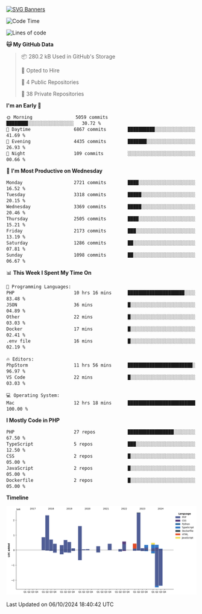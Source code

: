 [![SVG Banners](https://svg-banners.vercel.app/api?type=glitch&text1=Gere_Lajos%F0%9F%92%BB&width=800&height=400)](https://github.com/Akshay090/svg-banners)

<!--START_SECTION:waka-->
![Code Time](http://img.shields.io/badge/Code%20Time-1%2C888%20hrs-blue)

![Lines of code](https://img.shields.io/badge/From%20Hello%20World%20I%27ve%20Written-13.3%20million%20lines%20of%20code-blue)

**🐱 My GitHub Data** 

> 📦 280.2 kB Used in GitHub's Storage 
 > 
> 💼 Opted to Hire
 > 
> 📜 4 Public Repositories 
 > 
> 🔑 38 Private Repositories 
 > 
**I'm an Early 🐤** 

```text
🌞 Morning                5059 commits        ████████░░░░░░░░░░░░░░░░░   30.72 % 
🌆 Daytime                6867 commits        ██████████░░░░░░░░░░░░░░░   41.69 % 
🌃 Evening                4435 commits        ███████░░░░░░░░░░░░░░░░░░   26.93 % 
🌙 Night                  109 commits         ░░░░░░░░░░░░░░░░░░░░░░░░░   00.66 % 
```
📅 **I'm Most Productive on Wednesday** 

```text
Monday                   2721 commits        ████░░░░░░░░░░░░░░░░░░░░░   16.52 % 
Tuesday                  3318 commits        █████░░░░░░░░░░░░░░░░░░░░   20.15 % 
Wednesday                3369 commits        █████░░░░░░░░░░░░░░░░░░░░   20.46 % 
Thursday                 2505 commits        ████░░░░░░░░░░░░░░░░░░░░░   15.21 % 
Friday                   2173 commits        ███░░░░░░░░░░░░░░░░░░░░░░   13.19 % 
Saturday                 1286 commits        ██░░░░░░░░░░░░░░░░░░░░░░░   07.81 % 
Sunday                   1098 commits        ██░░░░░░░░░░░░░░░░░░░░░░░   06.67 % 
```


📊 **This Week I Spent My Time On** 

```text
💬 Programming Languages: 
PHP                      10 hrs 16 mins      █████████████████████░░░░   83.48 % 
JSON                     36 mins             █░░░░░░░░░░░░░░░░░░░░░░░░   04.89 % 
Other                    22 mins             █░░░░░░░░░░░░░░░░░░░░░░░░   03.03 % 
Docker                   17 mins             █░░░░░░░░░░░░░░░░░░░░░░░░   02.41 % 
.env file                16 mins             █░░░░░░░░░░░░░░░░░░░░░░░░   02.19 % 

🔥 Editors: 
PhpStorm                 11 hrs 56 mins      ████████████████████████░   96.97 % 
VS Code                  22 mins             █░░░░░░░░░░░░░░░░░░░░░░░░   03.03 % 

💻 Operating System: 
Mac                      12 hrs 18 mins      █████████████████████████   100.00 % 
```

**I Mostly Code in PHP** 

```text
PHP                      27 repos            █████████████████░░░░░░░░   67.50 % 
TypeScript               5 repos             ███░░░░░░░░░░░░░░░░░░░░░░   12.50 % 
CSS                      2 repos             █░░░░░░░░░░░░░░░░░░░░░░░░   05.00 % 
JavaScript               2 repos             █░░░░░░░░░░░░░░░░░░░░░░░░   05.00 % 
Dockerfile               2 repos             █░░░░░░░░░░░░░░░░░░░░░░░░   05.00 % 
```



**Timeline**

![Lines of Code chart](https://raw.githubusercontent.com/gere-lajos/gere-lajos/main/assets/bar_graph.png)


 Last Updated on 06/10/2024 18:40:42 UTC
<!--END_SECTION:waka-->
